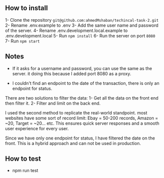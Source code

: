 ## How to install

1- Clone the repository `git@github.com:ahmedMshaban/techincal-task-2.git`
2- Rename .env.example to .env
3- Add the same user name and password of the server.
4- Rename .env.development.local.example to .env.development.local
5- Run `npm install`
6- Run the server on port `8080`
7- Run `npm start`

## Notes

- If it asks for a username and password, you can use the same as the server.
it doing this because I added port 8080 as a proxy.

- I couldn't find an endpoint to the date of the transaction, there is only an endpoint
for status.

There are two solutions to filter the data: 
1- Get all the data on the front end then filter it.
2- Filter and limit on the back end.

I used the second method to replicate the real-world standpoint. most websites have some sort of record limit: Ebay = 50-200 records, Amazon = ~20, Target = ~20... etc. This ensures quick server responses and a smooth user experience for every user.

Since we have only one endpoint for status, I have filtered the date on the front. This is a hybrid approach and can not be used in production.

## How to test
- npm run test